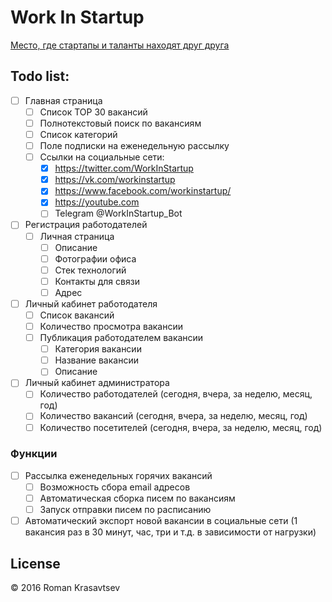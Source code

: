 # Work In Startup

[Место, где стартапы и таланты находят друг друга](http://workinstartup.ru/)

## Todo list:

- [ ] Главная страница
  - [ ] Список TOP 30 вакансий
  - [ ] Полнотекстовый поиск по вакансиям
  - [ ] Список категорий
  - [ ] Поле подписки на еженедельную рассылку
  - [ ] Ссылки на социальные сети:
    - [x] https://twitter.com/WorkInStartup
    - [x] https://vk.com/workinstartup
    - [x] https://www.facebook.com/workinstartup/
    - [x] https://youtube.com
    - [ ] Telegram @WorkInStartup_Bot
- [ ] Регистрация работодателей
  - [ ] Личная страница
    - [ ] Описание
    - [ ] Фотографии офиса
    - [ ] Стек технологий
    - [ ] Контакты для связи
    - [ ] Адрес
- [ ] Личный кабинет работодателя
  - [ ] Список вакансий
  - [ ] Количество просмотра вакансии
  - [ ] Публикация работодателем вакансии
    - [ ] Категория вакансии
    - [ ] Название вакансии
    - [ ] Описание
- [ ] Личный кабинет администратора
  - [ ] Количество работодателей (сегодня, вчера, за неделю, месяц, год)
  - [ ] Количество вакансий (сегодня, вчера, за неделю, месяц, год)
  - [ ] Количество посетителей (сегодня, вчера, за неделю, месяц, год)

### Функции

- [ ] Рассылка еженедельных горячих вакансий
  - [ ] Возможность сбора email адресов
  - [ ] Автоматическая сборка писем по вакансиям
  - [ ] Запуск отправки писем по расписанию
- [ ] Автоматический экспорт новой вакансии в социальные сети (1 вакансия раз в 30 минут, час, три и т.д. в зависимости от нагрузки)

## License

© 2016 Roman Krasavtsev
